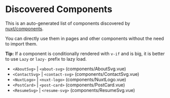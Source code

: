 # Discovered Components

This is an auto-generated list of components discovered by [nuxt/components](https://github.com/nuxt/components).

You can directly use them in pages and other components without the need to import them.

**Tip:** If a component is conditionally rendered with `v-if` and is big, it is better to use `Lazy` or `lazy-` prefix to lazy load.

- `<AboutSvg>` | `<about-svg>` (components/AboutSvg.vue)
- `<ContactSvg>` | `<contact-svg>` (components/ContactSvg.vue)
- `<NuxtLogo>` | `<nuxt-logo>` (components/NuxtLogo.vue)
- `<PostCard>` | `<post-card>` (components/PostCard.vue)
- `<ResumeSvg>` | `<resume-svg>` (components/ResumeSvg.vue)
